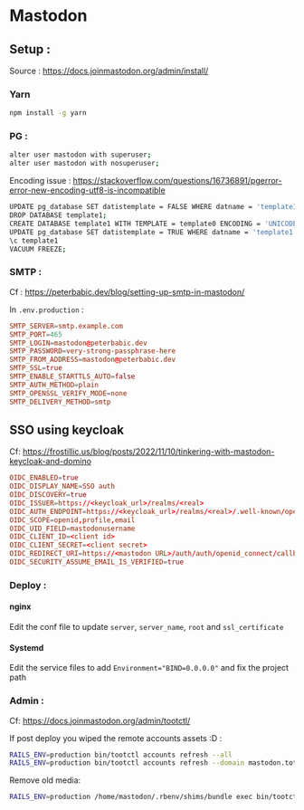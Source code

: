 # Mastodon

## Setup :

Source : https://docs.joinmastodon.org/admin/install/

### Yarn

```bash
npm install -g yarn
```

### PG :

```bash
alter user mastodon with superuser;
alter user mastodon with nosuperuser;
```

Encoding issue :
https://stackoverflow.com/questions/16736891/pgerror-error-new-encoding-utf8-is-incompatible

```bash
UPDATE pg_database SET datistemplate = FALSE WHERE datname = 'template1';
DROP DATABASE template1;
CREATE DATABASE template1 WITH TEMPLATE = template0 ENCODING = 'UNICODE';
UPDATE pg_database SET datistemplate = TRUE WHERE datname = 'template1';
\c template1
VACUUM FREEZE;
```

### SMTP :

Cf : https://peterbabic.dev/blog/setting-up-smtp-in-mastodon/

In `.env.production` :

```conf
SMTP_SERVER=smtp.example.com
SMTP_PORT=465
SMTP_LOGIN=mastodon@peterbabic.dev
SMTP_PASSWORD=very-strong-passphrase-here
SMTP_FROM_ADDRESS=mastodon@peterbabic.dev
SMTP_SSL=true
SMTP_ENABLE_STARTTLS_AUTO=false
SMTP_AUTH_METHOD=plain
SMTP_OPENSSL_VERIFY_MODE=none
SMTP_DELIVERY_METHOD=smtp
```

## SSO using keycloak

Cf: https://frostillic.us/blog/posts/2022/11/10/tinkering-with-mastodon-keycloak-and-domino

```conf
OIDC_ENABLED=true
OIDC_DISPLAY_NAME=SSO auth
OIDC_DISCOVERY=true
OIDC_ISSUER=https://<keycloak_url>/realms/<real>
OIDC_AUTH_ENDPOINT=https://<keycloak_url>/realms/<real>/.well-known/openid-configuration
OIDC_SCOPE=openid,profile,email
OIDC_UID_FIELD=mastodonusername
OIDC_CLIENT_ID=<client id>
OIDC_CLIENT_SECRET=<client secret>
OIDC_REDIRECT_URI=https://<mastodon URL>/auth/auth/openid_connect/callback
OIDC_SECURITY_ASSUME_EMAIL_IS_VERIFIED=true
```

### Deploy :

#### nginx

Edit the conf file to update `server`, `server_name`, `root`  and `ssl_certificate`

#### Systemd

Edit the service files to add `Environment="BIND=0.0.0.0"` and fix the project path


### Admin :

Cf: https://docs.joinmastodon.org/admin/tootctl/

If post deploy you wiped the remote accounts assets :D :

```bash
RAILS_ENV=production bin/tootctl accounts refresh --all
RAILS_ENV=production bin/tootctl accounts refresh --domain mastodon.toto
```

Remove old media:

```bash
RAILS_ENV=production /home/mastodon/.rbenv/shims/bundle exec bin/tootctl media remove --days=7
```
